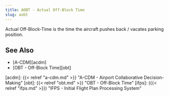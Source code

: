 ```yaml
---
title: AOBT - Actual Off-Block Time
slug: aobt
---
```


Actual Off-Block-Time is the time the aircraft pushes back / vacates parking position.


## See Also

* [A-CDM][acdm]
* [OBT - Off-Block Time][obt]

[acdm]: {{< relref "a-cdm.md" >}} "A-CDM - Airport Collaborative Decision-Making"
[obt]: {{< relref "obt.md" >}} "OBT - Off-Block Time"
[ifps]: ({{< relref "ifps.md" >}}) "IFPS - Initial Flight Plan Processing System"